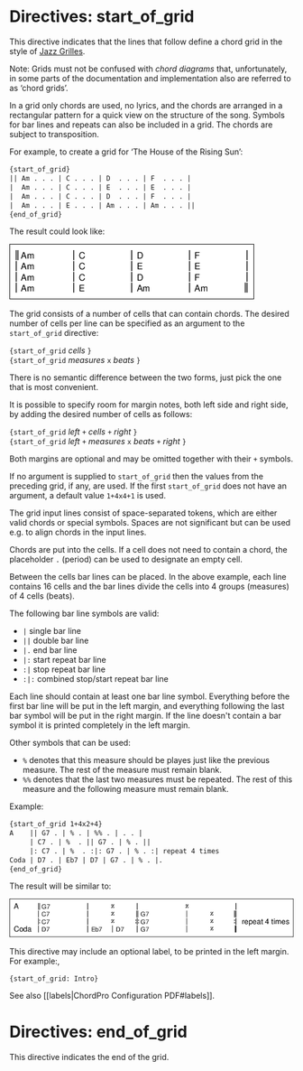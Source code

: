 # Directives: start_of_grid

This directive indicates that the lines that follow define a chord grid in the style of [Jazz Grilles](https://fr.wikipedia.org/wiki/Grille_harmonique).

Note: Grids must not be confused with _chord diagrams_ that, unfortunately, in some parts of the documentation and implementation also are referred to as ‘chord grids’.

In a grid only chords are used, no lyrics, and the chords are arranged in a rectangular pattern for a quick view on the structure of the song. Symbols for bar lines and repeats can also be included in a grid. The chords are subject to transposition.

For example, to create a grid for ‘The House of the Rising Sun’:

    {start_of_grid}
    || Am . . . | C . . . | D  . . . | F  . . . |
    |  Am . . . | C . . . | E  . . . | E  . . . |
    |  Am . . . | C . . . | D  . . . | F  . . . |
    |  Am . . . | E . . . | Am . . . | Am . . . ||
    {end_of_grid}

The result could look like:

![](images/ex_grid1.png)

The grid consists of a number of cells that can contain chords.
The desired number of cells per line can be specified as an argument to the `start_of_grid` directive:

`{start_of_grid` _cells_ `}`  
`{start_of_grid` _measures_ `x` _beats_ `}`

There is no semantic difference between the two forms, just pick the one that is most convenient.

It is possible to specify room for margin notes, both left side and right side, by adding the desired number of cells as follows:

`{start_of_grid` _left_ `+` _cells_ `+` _right_ `}`  
`{start_of_grid` _left_ `+` _measures_ `x` _beats_ `+` _right_ `}`

Both margins are optional and may be omitted together with their `+` symbols.

If no argument is supplied to `start_of_grid` then the values from the preceding grid, if any, are used. If the first `start_of_grid` does not have an argument, a default value `1+4x4+1` is used.

The grid input lines consist of space-separated tokens, which are either valid chords or special symbols. Spaces are not significant but can be used e.g. to align chords in the input lines. 

Chords are put into the cells. If a cell does not need to contain a chord, the placeholder `.` (period) can be used to designate an empty cell.

Between the cells bar lines can be placed. In the above example, each line contains 16 cells and the bar lines divide the cells into 4 groups (measures) of 4 cells (beats). 

The following bar line symbols are valid:

* `|` single bar line
* `||` double bar line
* `|.` end bar line
* `|:` start repeat bar line
* `:|` stop repeat bar line
* `:|:` combined stop/start repeat bar line

Each line should contain at least one bar line symbol. Everything before the first bar line will be put in the left margin, and everything following the last bar symbol will be put in the right margin. If the line doesn't contain a bar symbol it is printed completely in the left margin.

Other symbols that can be used:

* `%` denotes that this measure should be playes just like the previous measure. The rest of the measure must remain blank.
* `%%` denotes that the last two measures must be repeated. The rest of this measure and the following measure must remain blank.

Example:

    {start_of_grid 1+4x2+4}
    A    || G7 . | % . | %% . | . . |
         | C7 . | %  . || G7 . | % . ||
         |: C7 . | %  . :|: G7 . | % . :| repeat 4 times
    Coda | D7 . | Eb7 | D7 | G7 . | % . |.
    {end_of_grid}

The result will be similar to:

![](images/ex_grid2.png)

This directive may include an optional label, to be printed in the
left margin. For example:,

    {start_of_grid: Intro}

See also [[labels|ChordPro Configuration PDF#labels]].

# Directives: end_of_grid

This directive indicates the end of the grid.
